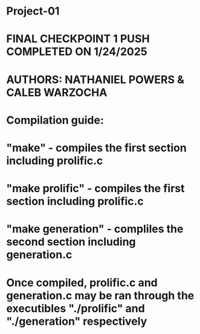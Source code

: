 # Project-01
# FINAL CHECKPOINT 1 PUSH COMPLETED ON 1/24/2025
# AUTHORS: NATHANIEL POWERS & CALEB WARZOCHA
#
# Compilation guide: 
# "make" - compiles the first section including prolific.c
#
# "make prolific" - compiles the first section including prolific.c
#
# "make generation" - compliles the second section including generation.c
#
# Once compiled, prolific.c and generation.c may be ran through the executibles "./prolific" and "./generation" respectively 